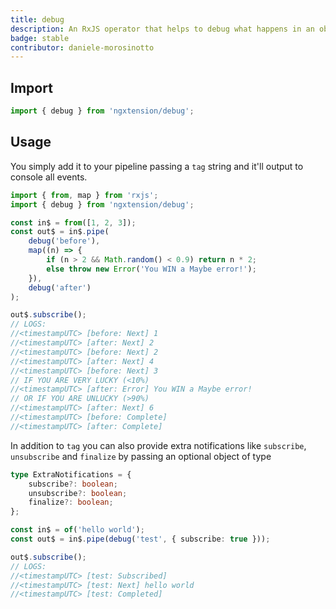 ```yaml
---
title: debug
description: An RxJS operator that helps to debug what happens in an observable pipeline, it'll console.log all emitted values + final events (console.warn completed or console.error).
badge: stable
contributor: daniele-morosinotto
---
```


## Import

```typescript
import { debug } from 'ngxtension/debug';
```

## Usage

You simply add it to your pipeline passing a `tag` string and it'll output to console all events.

```typescript
import { from, map } from 'rxjs';
import { debug } from 'ngxtension/debug';

const in$ = from([1, 2, 3]);
const out$ = in$.pipe(
	debug('before'),
	map((n) => {
		if (n > 2 && Math.random() < 0.9) return n * 2;
		else throw new Error('You WIN a Maybe error!');
	}),
	debug('after')
);

out$.subscribe();
// LOGS:
//<timestampUTC> [before: Next] 1
//<timestampUTC> [after: Next] 2
//<timestampUTC> [before: Next] 2
//<timestampUTC> [after: Next] 4
//<timestampUTC> [before: Next] 3
// IF YOU ARE VERY LUCKY (<10%)
//<timestampUTC> [after: Error] You WIN a Maybe error!
// OR IF YOU ARE UNLUCKY (>90%)
//<timestampUTC> [after: Next] 6
//<timestampUTC> [before: Complete]
//<timestampUTC> [after: Complete]
```

In addition to `tag` you can also provide extra notifications like `subscribe`, `unsubscribe` and `finalize` by passing an optional object of type

```ts
type ExtraNotifications = {
	subscribe?: boolean;
	unsubscribe?: boolean;
	finalize?: boolean;
};
```

```ts
const in$ = of('hello world');
const out$ = in$.pipe(debug('test', { subscribe: true }));

out$.subscribe();
// LOGS:
//<timestampUTC> [test: Subscribed]
//<timestampUTC> [test: Next] hello world
//<timestampUTC> [test: Completed]
```
